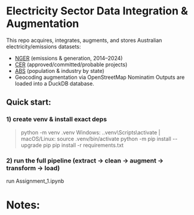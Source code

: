 # Electricity Sector Data Integration & Augmentation

This repo acquires, integrates, augments, and stores Australian electricity/emissions datasets:
- [NGER](https://data.cer.gov.au/datasets/NGER/ID0243) (emissions & generation, 2014–2024)
- [CER](https://cer.gov.au/markets/reports-and-data/large-scale-renewable-energy-data) (approved/committed/probable projects)
- [ABS](https://www.abs.gov.au/methodologies/data-region-methodology/2011-24#data-downloads) (population & industry by state)
- Geocoding augmentation via OpenStreetMap Nominatim
Outputs are loaded into a DuckDB database.

## Quick start:
### 1) create venv & install exact deps
> python -m venv .venv
> Windows: .\.venv\Scripts\activate   |  macOS/Linux: source .venv/bin/activate
> python -m pip install --upgrade pip
> pip install -r requirements.txt

### 2) run the full pipeline (extract -> clean -> augment -> transform -> load)
run Assignment_1.ipynb

# Notes:
